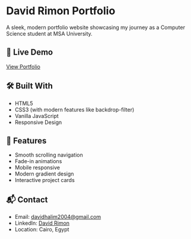 # David Rimon Portfolio

A sleek, modern portfolio website showcasing my journey as a Computer Science student at MSA University.

## 🚀 Live Demo
[View Portfolio](https://YOUR_USERNAME.github.io/david-portfolio)

## 🛠️ Built With
- HTML5
- CSS3 (with modern features like backdrop-filter)
- Vanilla JavaScript
- Responsive Design

## 📱 Features
- Smooth scrolling navigation
- Fade-in animations
- Mobile responsive
- Modern gradient design
- Interactive project cards

## 📬 Contact
- Email: davidhalim2004@gmail.com
- LinkedIn: [David Rimon](https://www.linkedin.com/in/david-rimon-b520a2216/)
- Location: Cairo, Egypt
